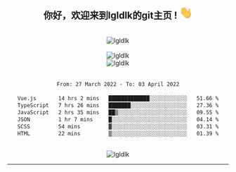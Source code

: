 <div align="center">
<h2> 你好，欢迎来到lgldlk的git主页 ! <img src="https://github.com/lgldlk/lgldlk/blob/main/gifs/Hi.gif" width="30px"></h2>
</div>

<div align="center">
 </br>
 <img src="http://aiitapp.cn:8091/?color=rgba(37,144,118,1)&shadowColor=rgba(12,16,20,1)&fontSize=120&&shadowOffsetX=9&shadowOffsetY=11" height="26px" alt="lgldlk" />
 </br>

   </br>
 <img src="https://github-readme-stats.vercel.app/api?username=lgldlk&show_icons=true&theme=gotham&locale=cn" alt="lgldlk" />
 

</br>

<img  src="http://github-readme-stats.vercel.app/api/top-langs/?username=lgldlk&show_icons=true&theme=gotham&locale=cn&layout=compact" alt="lgldlk"/>  
</br>
</br>

<!--START_SECTION:waka-->

```text
From: 27 March 2022 - To: 03 April 2022

Vue.js       14 hrs 2 mins   █████████████░░░░░░░░░░░░   51.66 %
TypeScript   7 hrs 26 mins   ███████░░░░░░░░░░░░░░░░░░   27.36 %
JavaScript   2 hrs 35 mins   ██▒░░░░░░░░░░░░░░░░░░░░░░   09.55 %
JSON         1 hr 7 mins     █░░░░░░░░░░░░░░░░░░░░░░░░   04.14 %
SCSS         54 mins         ▓░░░░░░░░░░░░░░░░░░░░░░░░   03.31 %
HTML         22 mins         ▒░░░░░░░░░░░░░░░░░░░░░░░░   01.39 %
```

<!--END_SECTION:waka-->

 </br>
  <img src="https://visitor-badge.glitch.me/badge?page_id=lgldlk" alt="lgldlk" />

---

 

